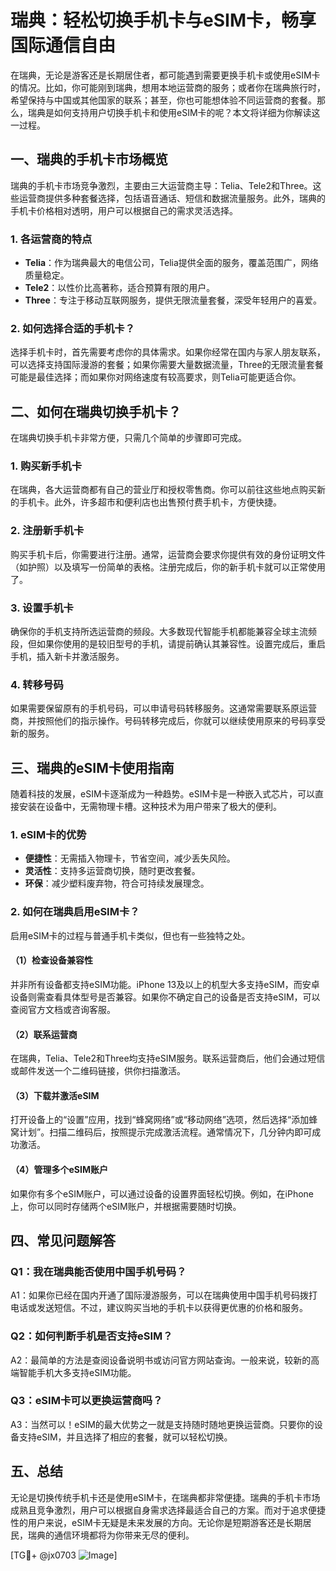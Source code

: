 # 瑞典：轻松切换手机卡与eSIM卡，畅享国际通信自由

在瑞典，无论是游客还是长期居住者，都可能遇到需要更换手机卡或使用eSIM卡的情况。比如，你可能刚到瑞典，想用本地运营商的服务；或者你在瑞典旅行时，希望保持与中国或其他国家的联系；甚至，你也可能想体验不同运营商的套餐。那么，瑞典是如何支持用户切换手机卡和使用eSIM卡的呢？本文将详细为你解读这一过程。

## 一、瑞典的手机卡市场概览

瑞典的手机卡市场竞争激烈，主要由三大运营商主导：Telia、Tele2和Three。这些运营商提供多种套餐选择，包括语音通话、短信和数据流量服务。此外，瑞典的手机卡价格相对透明，用户可以根据自己的需求灵活选择。

### 1. 各运营商的特点

- **Telia**：作为瑞典最大的电信公司，Telia提供全面的服务，覆盖范围广，网络质量稳定。
- **Tele2**：以性价比高著称，适合预算有限的用户。
- **Three**：专注于移动互联网服务，提供无限流量套餐，深受年轻用户的喜爱。

### 2. 如何选择合适的手机卡？

选择手机卡时，首先需要考虑你的具体需求。如果你经常在国内与家人朋友联系，可以选择支持国际漫游的套餐；如果你需要大量数据流量，Three的无限流量套餐可能是最佳选择；而如果你对网络速度有较高要求，则Telia可能更适合你。

## 二、如何在瑞典切换手机卡？

在瑞典切换手机卡非常方便，只需几个简单的步骤即可完成。

### 1. 购买新手机卡

在瑞典，各大运营商都有自己的营业厅和授权零售商。你可以前往这些地点购买新的手机卡。此外，许多超市和便利店也出售预付费手机卡，方便快捷。

### 2. 注册新手机卡

购买手机卡后，你需要进行注册。通常，运营商会要求你提供有效的身份证明文件（如护照）以及填写一份简单的表格。注册完成后，你的新手机卡就可以正常使用了。

### 3. 设置手机卡

确保你的手机支持所选运营商的频段。大多数现代智能手机都能兼容全球主流频段，但如果你使用的是较旧型号的手机，请提前确认其兼容性。设置完成后，重启手机，插入新卡并激活服务。

### 4. 转移号码

如果需要保留原有的手机号码，可以申请号码转移服务。这通常需要联系原运营商，并按照他们的指示操作。号码转移完成后，你就可以继续使用原来的号码享受新的服务。

## 三、瑞典的eSIM卡使用指南

随着科技的发展，eSIM卡逐渐成为一种趋势。eSIM卡是一种嵌入式芯片，可以直接安装在设备中，无需物理卡槽。这种技术为用户带来了极大的便利。

### 1. eSIM卡的优势

- **便捷性**：无需插入物理卡，节省空间，减少丢失风险。
- **灵活性**：支持多运营商切换，随时更改套餐。
- **环保**：减少塑料废弃物，符合可持续发展理念。

### 2. 如何在瑞典启用eSIM卡？

启用eSIM卡的过程与普通手机卡类似，但也有一些独特之处。

#### （1）检查设备兼容性

并非所有设备都支持eSIM功能。iPhone 13及以上的机型大多支持eSIM，而安卓设备则需查看具体型号是否兼容。如果你不确定自己的设备是否支持eSIM，可以查阅官方文档或咨询客服。

#### （2）联系运营商

在瑞典，Telia、Tele2和Three均支持eSIM服务。联系运营商后，他们会通过短信或邮件发送一个二维码链接，供你扫描激活。

#### （3）下载并激活eSIM

打开设备上的“设置”应用，找到“蜂窝网络”或“移动网络”选项，然后选择“添加蜂窝计划”。扫描二维码后，按照提示完成激活流程。通常情况下，几分钟内即可成功激活。

#### （4）管理多个eSIM账户

如果你有多个eSIM账户，可以通过设备的设置界面轻松切换。例如，在iPhone上，你可以同时存储两个eSIM账户，并根据需要随时切换。

## 四、常见问题解答

### Q1：我在瑞典能否使用中国手机号码？

A1：如果你已经在国内开通了国际漫游服务，可以在瑞典使用中国手机号码拨打电话或发送短信。不过，建议购买当地的手机卡以获得更优惠的价格和服务。

### Q2：如何判断手机是否支持eSIM？

A2：最简单的方法是查阅设备说明书或访问官方网站查询。一般来说，较新的高端智能手机大多支持eSIM功能。

### Q3：eSIM卡可以更换运营商吗？

A3：当然可以！eSIM的最大优势之一就是支持随时随地更换运营商。只要你的设备支持eSIM，并且选择了相应的套餐，就可以轻松切换。

## 五、总结

无论是切换传统手机卡还是使用eSIM卡，在瑞典都非常便捷。瑞典的手机卡市场成熟且竞争激烈，用户可以根据自身需求选择最适合自己的方案。而对于追求便捷性的用户来说，eSIM卡无疑是未来发展的方向。无论你是短期游客还是长期居民，瑞典的通信环境都将为你带来无尽的便利。

[TG💪+ @jx0703 ![Image](https://github.com/user-attachments/assets/dbca1d08-cadb-493c-b0ec-ad6f7a83f270)]